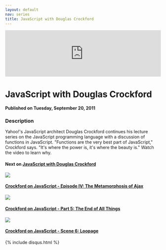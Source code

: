 ```yaml
---
layout: default
nav: series
title: JavaScript with Douglas Crockford
---
```


<div class="container">
    <div class="row mt grid">
        <div class="mt"></div>
        <div class="row" style="margin-bottom: 20px;">
            <div class="col-sm-push-1 col-sm-10 col-md-push-2 col-md-8">
                <div class="video-container">
                    <iframe width="100%" src="https://www.youtube.com/embed/ya4UHuXNygM" frameborder="0" allowfullscreen></iframe>
                </div>
            </div>
            <div class="clearfix"></div>
            <div class="col-md-8">
                <h1>JavaScript with Douglas Crockford</h1>
                <h4>Published on Tuesday, September 20, 2011</h4>
                <h3>Description</h3>
                <p>Yahoo!'s JavaScript architect Douglas Crockford continues his lecture series on the JavaScript programming language with a discussion of functions in JavaScript. "Functions are the very best part of JavaScript," Crockford says. "It's where the power is, it's where the beauty is." Watch the video to learn why.</p>
            </div>
            <div class="col-md-4">
                <h4>Next on <a href="/series/javascript-with-douglas-crockford">JavaScript with Douglas Crockford</a></h4><div class="row" style="margin-bottom: 20px">
            <div class="col-md-6">
                <a href="/series/javascript-with-douglas-crockford/crockford-on-javascript-episode-iv-the-metamorphosis-of-ajax">
                    <img src="/img/blank.gif" data-echo="https://i.ytimg.com/vi/Fv9qT9joc0M/hqdefault.jpg" class="img-responsive" />
                </a>
            </div>
            <div class="col-md-6">
                <h4>
                    <a href="/series/javascript-with-douglas-crockford/crockford-on-javascript-episode-iv-the-metamorphosis-of-ajax">Crockford on JavaScript - Episode IV: The Metamorphosis of Ajax</a>
                </h4>
            </div>
        </div><div class="row" style="margin-bottom: 20px">
            <div class="col-md-6">
                <a href="/series/javascript-with-douglas-crockford/crockford-on-javascript-part-5-the-end-of-all-things">
                    <img src="/img/blank.gif" data-echo="https://i.ytimg.com/vi/47Ceot8yqeI/hqdefault.jpg" class="img-responsive" />
                </a>
            </div>
            <div class="col-md-6">
                <h4>
                    <a href="/series/javascript-with-douglas-crockford/crockford-on-javascript-part-5-the-end-of-all-things">Crockford on JavaScript - Part 5: The End of All Things</a>
                </h4>
            </div>
        </div><div class="row" style="margin-bottom: 20px">
            <div class="col-md-6">
                <a href="/series/javascript-with-douglas-crockford/crockford-on-javascript-scene-6-loopage">
                    <img src="/img/blank.gif" data-echo="https://i.ytimg.com/vi/QgwSUtYSUqA/hqdefault.jpg" class="img-responsive" />
                </a>
            </div>
            <div class="col-md-6">
                <h4>
                    <a href="/series/javascript-with-douglas-crockford/crockford-on-javascript-scene-6-loopage">Crockford on JavaScript - Scene 6: Loopage</a>
                </h4>
            </div>
        </div>
            </div>
            <div class="col-md-8">
                {% include disqus.html %}
            </div>
        </div>
    </div>
    <div class="row mt grid"></div>
</div>
